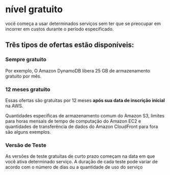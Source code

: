 # nível gratuito

você começa a usar determinados serviços sem ter que se preocupar em incorrer em custos durante o período especificado. 

## Três tipos de ofertas estão disponíveis: 

### Sempre gratuito
Por exemplo, O Amazon DynamoDB libera 25 GB de armazenamento gratuito por mês.

### 12 meses gratuito
Essas ofertas são gratuitas por 12 meses **após sua data de inscrição inicial** na AWS.

Quantidades específicas de armazenamento comum do Amazon S3, limites para horas mensais de tempo de computação do Amazon EC2 e quantidades de transferência de dados do Amazon CloudFront para fora são alguns exemplos.

### Versão de Teste
As versões de teste gratuitas de curto prazo começam na data em que você ativa determinado serviço. A duração de cada teste pode variar de acordo com o número de dias ou a quantidade de uso do serviço
